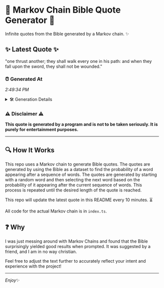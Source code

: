 # 📖 Markov Chain Bible Quote Generator 📖

Infinite quotes from the Bible generated by a Markov chain. ✨

## ✨ Latest Quote ✨
"one thrust another; they shall walk every one in his path: and when they fall upon the sword, they shall not be wounded."

### ⏰ Generated At
*2:49:34 PM*

<details>
    <summary>🛠️ Generation Details</summary>
    <p>
        <strong>🌱 Seed:</strong> one<br>
        <strong>🔄 Iterations:</strong> 22<br>
        <strong>📜 Context History:</strong><br>[ one ]: thrust<br>[ one, thrust ]: another;<br>[ one, thrust, another; ]: they<br>[ one, thrust, another;, they ]: shall<br>[ one, thrust, another;, they, shall ]: walk<br>[ one, thrust, another;, they, shall, walk ]: every<br>[ thrust, another;, they, shall, walk, every ]: one<br>[ another;, they, shall, walk, every, one ]: in<br>[ they, shall, walk, every, one, in ]: his<br>[ shall, walk, every, one, in, his ]: path:<br>[ walk, every, one, in, his, path: ]: and<br>[ every, one, in, his, path:, and ]: when<br>[ one, in, his, path:, and, when ]: they<br>[ in, his, path:, and, when, they ]: fall<br>[ his, path:, and, when, they, fall ]: upon<br>[ path:, and, when, they, fall, upon ]: the<br>[ and, when, they, fall, upon, the ]: sword,<br>[ when, they, fall, upon, the, sword, ]: they<br>[ they, fall, upon, the, sword,, they ]: shall<br>[ fall, upon, the, sword,, they, shall ]: not<br>[ upon, the, sword,, they, shall, not ]: be<br>[ the, sword,, they, shall, not, be ]: wounded.<br>
    </p>
</details>

### ⚠️ Disclaimer ⚠️
**This quote is generated by a program and is not to be taken seriously. It is purely for entertainment purposes.**

---

## 🔍 How It Works

This repo uses a Markov chain to generate Bible quotes. The quotes are generated by using the Bible as a dataset to find the probability of a word appearing after a sequence of words. The quotes are generated by starting with a random word and then selecting the next word based on the probability of it appearing after the current sequence of words. This process is repeated until the desired length of the quote is reached.

This repo will update the latest quote in this README every 10 minutes. ⏳

All code for the actual Markov chain is in `index.ts`.

## ❓ Why

I was just messing around with Markov Chains and found that the Bible surprisingly yielded good results when prompted. 
It was suggested by a friend, and I am in no way christian.

Feel free to adjust the text further to accurately reflect your intent and experience with the project!

---

*Enjoy*✨
